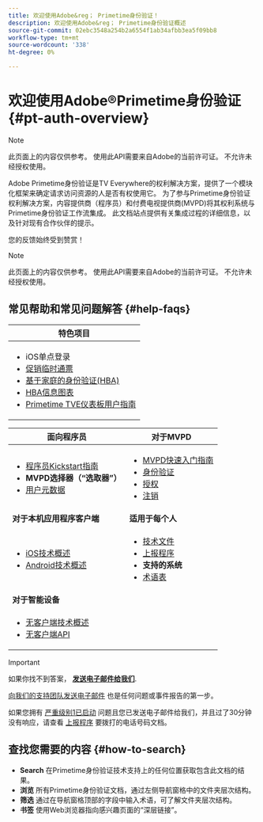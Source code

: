```yaml
---
title: 欢迎使用Adobe&reg； Primetime身份验证！
description: 欢迎使用Adobe&reg； Primetime身份验证概述
source-git-commit: 02ebc3548a254b2a6554f1ab34afbb3ea5f09bb8
workflow-type: tm+mt
source-wordcount: '338'
ht-degree: 0%

---
```


# 欢迎使用Adobe®Primetime身份验证 {#pt-auth-overview}

>[!NOTE]
>
>此页面上的内容仅供参考。 使用此API需要来自Adobe的当前许可证。 不允许未经授权使用。

Adobe Primetime身份验证是TV Everywhere的权利解决方案，提供了一个模块化框架来确定请求访问资源的人是否有权使用它。 为了参与Primetime身份验证权利解决方案，内容提供商（程序员）和付费电视提供商(MVPD)将其权利系统与Primetime身份验证工作流集成。 此文档站点提供有关集成过程的详细信息，以及针对现有合作伙伴的提示。

您的反馈始终受到赞赏！

>[!NOTE]
>
>此页面上的内容仅供参考。 使用此API需要来自Adobe的当前许可证。 不允许未经授权使用。

## 常见帮助和常见问题解答 {#help-faqs}

| **特色项目** |
|-|
| <ul><li>iOS单点登录</li><li>[促销临时通票](/help/authentication/promotional-temp-pass.md)</li><li>[基于家庭的身份验证(HBA)](/help/authentication/home-based-authn-tve.md)</li><li>[HBA信息图表](https://dzf8vqv24eqhg.cloudfront.net/userfiles/258/326/ckfinder/files/AdobeNewsletterHBA.pdf)</li><li>[Primetime TVE仪表板用户指南](/help/authentication/tve-dashboard-user-guide.md)</li></ul> |

| **面向程序员** | **对于MVPD** |
|------------------------------------------------------------------------------|-------------------------------------------------------------------------------------------------|
| <ul><li>[程序员Kickstart指南](/help/authentication/programmer-kickstart-guide.md)</li><li>**MVPD选择器（“选取器”）**</li><li>[用户元数据](/help/authentication/user-metadata.md)</li></ul> | <ul><li>[MVPD快速入门指南](/help/authentication/mvpd-kickstart-guide.md)</li><li>[身份验证](/help/authentication/authn-usecase.md)</li><li>[授权](/help/authentication/authz-usecase.md)</li><li>[注销](/help/authentication/usecase-mvpd-logout.md)</li></ul> |
| **对于本机应用程序客户端** | **适用于每个人** |
| <ul><li>[iOS技术概述](/help/authentication/iostvos-sdk-overview.md)</li><li>[Android技术概述](/help/authentication/android-sdk-overview.md)</li></ul> | <ul><li>[技术文件](/help/authentication/technical-paper.md)</li><li>[上报程序](/help/authentication/escalation-procedures.md)</li><li>**支持的系统**</li><li>[术语表](/help/authentication/glossary.md)</li></ul> |
| **对于智能设备** | |
| <ul><li>[无客户端技术概述](/help/authentication/rest-api-overview.md)</li><li>[无客户端API](/help/authentication/rest-api-reference.md)</li></ul> | |

>[!IMPORTANT]
>
>如果你找不到答案， [**发送电子邮件给我们**](mailto:tve-support@adobe.com).
>
>[向我们的支持团队发送电子邮件](mailto:tve-support@adobe.com) 也是任何问题或事件报告的第一步。
>
>如果您拥有 [严重级别1已启动](/help/authentication/escalation-procedures.md) 问题且您已发送电子邮件给我们，并且过了30分钟没有响应，请查看 [上报程序](/help/authentication/escalation-procedures.md) 要拨打的电话号码文档。
>


## 查找您需要的内容 {#how-to-search}

* **Search** 在Primetime身份验证技术支持上的任何位置获取包含此文档的结果。
* **浏览** 所有Primetime身份验证文档，通过左侧导航窗格中的文件夹层次结构。
* **筛选** 通过在导航窗格顶部的字段中输入术语，可了解文件夹层次结构。
* **书签** 使用Web浏览器指向感兴趣页面的“深层链接”。
